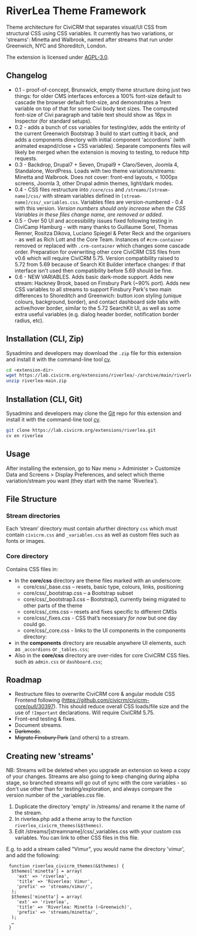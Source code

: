 # RiverLea Theme Framework

Theme architecture for CiviCRM that separates visual/UI CSS from structural CSS using CSS variables. It currently has two variations, or 'streams': Minetta and Walbrook, named after streams that run under Greenwich, NYC and Shoreditch, London.

The extension is licensed under [AGPL-3.0](LICENSE.txt).

## Changelog

- 0.1 - proof-of-concept, Brunswick, empty theme structure doing just two things: for older CMS interfaces enforces a 100% font-size default to cascade the browser default font-size, and demonstrates a 1rem variable on top of that for some Civi body text sizes. The computed font-size of Civi paragraph and table text should show as 16px in Inspector (for standard setups).
- 0.2 - adds a bunch of css variables for testing/dev, adds the entirity of the current Greenwich Bootstrap 3 build to start cutting it back, and adds a components directory with initial component 'accordions' (with animated exapnd/close + CSS variables). Separate components files will likely be merged when the extension is moving to testing, to reduce http requests.
- 0.3 - Backdrop, Drupal7 + Seven, Drupal9 + Claro/Seven, Joomla 4, Standalone, WordPress. Loads with two theme variations/streams: Minetta and Walbrook. Does not cover: front-end layouts, < 1000px screens, Joomla 3, other Drupal admin themes, light/dark modes. 
- 0.4 - CSS files restructure into `/core/css` and `/streams/[stream-name]/css/` with stream variables defined in `[stream-name]/css/_variables.css`. Variables files are version-numbered - 0.4 with this version. *Version numbers should only increase when the CSS Variables in these files change name, are removed or added*.
- 0.5 - Over 50 UI and accessibility issues fixed following testing in CiviCamp Hamburg - with many thanks to Guillaume Sorel, Thomas Renner, Rositza Dikova, Luciano Spiegel & Peter Reck and the organisers - as well as Rich Lott and the Core Team. Instances of `#crm-container` removed or replaced with `.crm-container` which changes some cascade order. Preparation for overwriting other core CiviCRM CSS files from v0.6 which will require CiviCRM 5.75. Version compatibility raised to 5.72 from 5.69 because of Search Kit Builder interface changes: if that interface isn't used then compatibility before 5.69 should be fine.
- 0.6 - NEW VARIABLES. Adds basic dark-mode support. Adds new stream: Hackney Brook, based on Finsbury Park (~90% port). Adds new CSS variables to all streams to support Finsbury Park's two main differences to Shoreditch and Greenwich: button icon styling (unique colours, background, border), and contact dashboard side tabs with active/hover border, similar to the 5.72 SearchKit UI, as well as some extra useful variables (e.g. dialog header border, notification border radius, etc).

## Installation (CLI, Zip)

Sysadmins and developers may download the `.zip` file for this extension and
install it with the command-line tool [cv](https://github.com/civicrm/cv).

```bash
cd <extension-dir>
wget https://lab.civicrm.org/extensions/riverlea/-/archive/main/riverlea-main.zip
unzip riverlea-main.zip
```

## Installation (CLI, Git)

Sysadmins and developers may clone the [Git](https://en.wikipedia.org/wiki/Git) repo for this extension and
install it with the command-line tool [cv](https://github.com/civicrm/cv).

```bash
git clone https://lab.civicrm.org/extensions/riverlea.git
cv en riverlea
```

## Usage

After installing the extension, go to Nav menu > Administer > Customize Data and Screens > Display Preferences, and select which theme variation/stream you want (they start with the name 'Riverlea').

## File Structure

### Stream directories
Each ‘stream’ directory must contain afurther directory `css` which must contain `civicrm.css` and `_variables.css` as well as custom files such as fonts or images.

### Core directory

Contains CSS files in:
- In the **core/css** directory are theme files marked with an underscore:
  - core/css/_base.css – resets, basic type, colours, links, positioning
  - core/css/_bootstrap.css – a Bootstrap subset
  - core/css/_bootstrap3.css – Bootstrap3, currently being migrated to other parts of the theme
  - core/css/_cms.css – resets and fixes specific to different CMSs
  - core/css/_fixes.css - CSS that’s necessary *for now* but one day could go.
  - core/css/_core.css - links to the UI components in the components directory:
- in the **components** directory are reusable anywhere UI elements, such as `_accordions` or `_tables.css`; 
- Also in the **core/css** directory are over-rides for core CiviCRM CSS files. such as `admin.css` or `dashboard.css`;

## Roadmap

- Restructure files to overwrite CiviCRM core & angular module CSS Frontend following (https://github.com/civicrm/civicrm-core/pull/30397). This should reduce overall CSS loads/file size and the use of `!Important` declarations. Will require CiviCRM 5.75.
- Front-end testing & fixes.
- Document streams.
- ~~Darkmode~~.
- ~~Migrate Finsbury Park~~ (and others) to a stream.

## Creating new 'streams'

NB: Streams will be deleted when you upgrade an extension so keep a copy of your changes. Streams are also going to keep changing during alpha stage, so branched streams will go out of sync with the core variables - so don't use other than for testing/exploration, and always compare the version number of the _variables.css file.

1. Duplicate the directory 'empty' in /streams/ and rename it the name of the stream.
2. In riverlea.php add a theme array to the function `riverlea_civicrm_themes(&$themes)`.
3. Edit /streams/[streamname]/css/_variables.css with your custom css variables. You can link to other CSS files in this file.

E.g. to add a stream called "Vimur", you would name the directory 'vimur', and add the following:

```
 function riverlea_civicrm_themes(&$themes) {
  $themes['minetta'] = array(
    'ext' => 'riverlea',
    'title' => 'Riverlea: Vimur',
    'prefix' => 'streams/vimur/',
  );
  $themes['minetta'] = array(
    'ext' => 'riverlea',
    'title' => 'Riverlea: Minetta (~Greenwich)',
    'prefix' => 'streams/minetta/',
  );
  … 
 }
```
